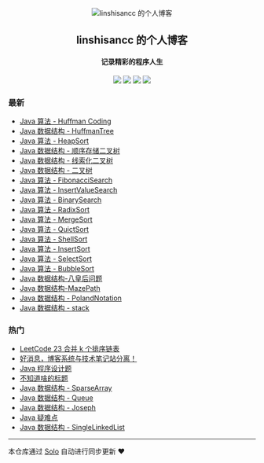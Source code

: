 <p align="center"><img alt="linshisancc 的个人博客" src="https://raw.githubusercontent.com/linshisancc/tuchuang/master/static/imgs/favicon.ico"></p><h2 align="center">
linshisancc 的个人博客
</h2>

<h4 align="center">记录精彩的程序人生</h4>
<p align="center"><a title="linshisancc 的个人博客" target="_blank" href="https://github.com/linshisancc/solo-blog"><img src="https://img.shields.io/github/last-commit/linshisancc/solo-blog.svg?style=flat-square&color=FF9900"></a>
<a title="GitHub repo size in bytes" target="_blank" href="https://github.com/linshisancc/solo-blog"><img src="https://img.shields.io/github/repo-size/linshisancc/solo-blog.svg?style=flat-square"></a>
<a title="Solo Version" target="_blank" href="https://github.com/b3log/solo/releases"><img src="https://img.shields.io/badge/solo-3.6.4-f1e05a.svg?style=flat-square&color=blueviolet"></a>
<a title="Hits" target="_blank" href="https://github.com/b3log/hits"><img src="https://hits.b3log.org/linshisancc/solo-blog.svg"></a></p>

### 最新

* [Java 算法 - Huffman Coding](https://www.linshisan.com/articles/2019/09/07/1567840648234.html)
* [Java 数据结构 - HuffmanTree](https://www.linshisan.com/articles/2019/09/06/1567752965089.html)
* [Java 算法 - HeapSort](https://www.linshisan.com/articles/2019/09/06/1567737419817.html)
* [Java 数据结构 - 顺序存储二叉树](https://www.linshisan.com/articles/2019/09/06/1567736323185.html)
* [Java 数据结构 - 线索化二叉树](https://www.linshisan.com/articles/2019/09/05/1567680956494.html)
* [Java 数据结构 - 二叉树](https://www.linshisan.com/articles/2019/09/05/1567658217320.html)
* [Java 算法 - FibonacciSearch](https://www.linshisan.com/articles/2019/09/04/1567574964730.html)
* [Java 算法 - InsertValueSearch](https://www.linshisan.com/articles/2019/09/04/1567573331856.html)
* [Java 算法 - BinarySearch](https://www.linshisan.com/articles/2019/09/04/1567573048715.html)
* [Java 算法 - RadixSort](https://www.linshisan.com/articles/2019/09/04/1567572762384.html)
* [Java 算法 - MergeSort](https://www.linshisan.com/articles/2019/09/03/1567502626264.html)
* [Java 算法 - QuictSort](https://www.linshisan.com/articles/2019/09/03/1567502034973.html)
* [Java 算法 - ShellSort](https://www.linshisan.com/articles/2019/09/03/1567481264624.html)
* [Java 算法 - InsertSort](https://www.linshisan.com/articles/2019/09/03/1567480834059.html)
* [Java 算法 - SelectSort ](https://www.linshisan.com/articles/2019/09/02/1567434683428.html)
* [Java 算法 - BubbleSort](https://www.linshisan.com/articles/2019/09/02/1567429913484.html)
* [Java 数据结构-八皇后问题](https://www.linshisan.com/articles/2019/09/02/1567410269318.html)
* [Java 数据结构-MazePath](https://www.linshisan.com/articles/2019/09/02/1567409657700.html)
* [Java 数据结构 - PolandNotation](https://www.linshisan.com/articles/2019/09/01/1567327639462.html)
* [Java 数据结构 - stack](https://www.linshisan.com/articles/2019/08/31/1567236926713.html)

### 热门

* [LeetCode 23 合并 k 个排序链表](https://www.linshisan.com/articles/2019/08/27/156688815830012.html)
* [好消息，博客系统与技术笔记站分离！](https://www.linshisan.com/blog-jishuzhans)
* [Java 程序设计题](https://www.linshisan.com/articles/2019/08/27/15668881583010.html)
* [不知道啥的标题](https://www.linshisan.com/nothing-todo)
* [Java 数据结构 - SparseArray](https://www.linshisan.com/articles/2019/08/28/1566997684976.html)
* [Java 数据结构 - Queue](https://www.linshisan.com/articles/2019/08/29/1566997684912.html)
* [Java 数据结构 - Joseph](https://www.linshisan.com/articles/2019/08/30/1567178408023.html)
* [Java 疑难点](https://www.linshisan.com/articles/2019/08/27/1566888158309.html)
* [Java 数据结构 - SingleLinkedList](https://www.linshisan.com/articles/2019/08/30/1567161801851.html)



---

本仓库通过 [Solo](https://github.com/b3log/solo) 自动进行同步更新 ❤️ 